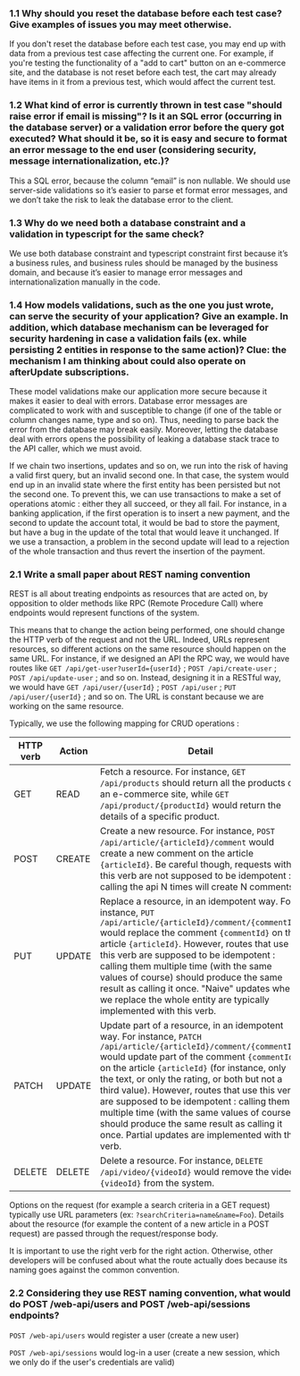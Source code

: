 ### 1.1 Why should you reset the database before each test case? Give examples of issues you may meet otherwise.

If you don't reset the database before each test case, you may end up with data from a previous test case affecting the current one. For example, if you're testing the functionality of a "add to cart" button on an e-commerce site, and the database is not reset before each test, the cart may already have items in it from a previous test, which would affect the current test.

### 1.2 What kind of error is currently thrown in test case "should raise error if email is missing"? Is it an SQL error (occurring in the database server) or a validation error before the query got executed? What should it be, so it is easy and secure to format an error message to the end user (considering security, message internationalization, etc.)?

This a SQL error, because the column “email” is non nullable. We should use server-side validations so it’s easier to parse et format error messages, and we don’t take the risk to leak the database error to the client.

### 1.3 Why do we need both a database constraint and a validation in typescript for the same check?

We use both database constraint and typescript constraint first because it’s a business rules, and business rules should be managed by the business domain, and because it’s easier to manage error messages and internationalization manually in the code.

### 1.4 How models validations, such as the one you just wrote, can serve the security of your application? Give an example. In addition, which database mechanism can be leveraged for security hardening in case a validation fails (ex. while persisting 2 entities in response to the same action)? Clue: the mechanism I am thinking about could also operate on afterUpdate subscriptions.

These model validations make our application more secure because it makes it easier to deal with errors. Database error messages are complicated to work with and susceptible to change (if one of the table or column changes name, type and so on). Thus, needing to parse back the error from the database may break easily. Moreover, letting the database deal with errors opens the possibility of leaking a database stack trace to the API caller, which we must avoid.

If we chain two insertions, updates and so on, we run into the risk of having a valid first query, but an invalid second one. In that case, the system would end up in an invalid state where the first entity has been persisted but not the second one. To prevent this, we can use transactions to make a set of operations atomic : either they all succeed, or they all fail. For instance, in a banking application, if the first operation is to insert a new payment, and the second to update the account total, it would be bad to store the payment, but have a bug in the update of the total that would leave it unchanged. If we use a transaction, a problem in the second update will lead to a rejection of the whole transaction and thus revert the insertion of the payment.

### 2.1 Write a small paper about REST naming convention

REST is all about treating endpoints as resources that are acted on, by opposition to older methods like RPC (Remote Procedure Call) where endpoints would represent functions of the system.

This means that to change the action being performed, one should change the HTTP verb of the request and not the URL. Indeed, URLs represent resources, so different actions on the same resource should happen on the same URL. For instance, if we designed an API the RPC way, we would have routes like `GET /api/get-user?userId={userId}` ; `POST /api/create-user` ; `POST /api/update-user` ; and so on. Instead, designing it in a RESTful way, we would have `GET /api/user/{userId}` ; `POST /api/user` ; `PUT /api/user/{userId}` ; and so on. The URL is constant because we are working on the same resource.

Typically, we use the following mapping for CRUD operations :

| HTTP verb | Action | Detail                                                                                                                                                                                                                                                                                                                                                                                                                                                                                                              |
|-----------|--------|---------------------------------------------------------------------------------------------------------------------------------------------------------------------------------------------------------------------------------------------------------------------------------------------------------------------------------------------------------------------------------------------------------------------------------------------------------------------------------------------------------------------|
| GET       | READ   | Fetch a resource. For instance, `GET /api/products` should return all the products of an e-commerce site, while `GET /api/product/{productId}` would return the details of a specific product.                                                                                                                                                                                                                                                                                                                      |
| POST      | CREATE | Create a new resource. For instance, `POST /api/article/{articleId}/comment` would create a new comment on the article `{articleId}`. Be careful though, requests with this verb are not supposed to be idempotent : calling the api N times will create N comments.                                                                                                                                                                                                                                                |
| PUT       | UPDATE | Replace a resource, in an idempotent way. For instance, `PUT /api/article/{articleId}/comment/{commentId}` would replace the comment `{commentId}` on the article `{articleId}`. However, routes that use this verb are supposed to be idempotent : calling them multiple time (with the same values of course) should produce the same result as calling it once. "Naive" updates where we replace the whole entity are typically implemented with this verb.                                                      |
| PATCH     | UPDATE | Update part of a resource, in an idempotent way. For instance, `PATCH /api/article/{articleId}/comment/{commentId}` would update part of the comment `{commentId}` on the article `{articleId}` (for instance, only the text, or only the rating, or both but not a third value). However, routes that use this verb are supposed to be idempotent : calling them multiple time (with the same values of course) should produce the same result as calling it once. Partial updates are implemented with this verb. |
| DELETE    | DELETE | Delete a resource. For instance, `DELETE /api/video/{videoId}` would remove the video `{videoId}` from the system.                                                                                                                                                                                                                                                                                                                                                                                                  |

Options on the request (for example a search criteria in a GET request) typically use URL parameters (ex: `?searchCriteria=name&name=Foo`). Details about the resource (for example the content of a new article in a POST request) are passed through the request/response body.

It is important to use the right verb for the right action. Otherwise, other developers will be confused about what the route actually does because its naming goes against the common convention.

### 2.2 Considering they use REST naming convention, what would do POST /web-api/users and POST /web-api/sessions endpoints?

`POST /web-api/users` would register a user (create a new user)

`POST /web-api/sessions` would log-in a user (create a new session, which we only do if the user's credentials are valid)